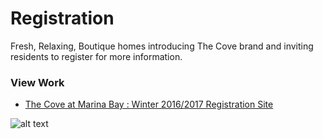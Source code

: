 # Registration 

Fresh, Relaxing, Boutique homes introducing The Cove brand and inviting residents to register for more information.

### View Work

* [The Cove at Marina Bay : Winter 2016/2017 Registration Site ][1]

[1]: https://tychoblender.github.io/thecove-v1/ "Splash Page"

![alt text](https://raw.githubusercontent.com/tychoBlender/thecove-v1/master/DC-FullPage.png "Splash Page")
